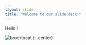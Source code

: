 ```yaml
---
layout: slide
title: "Welcome to our slide deck!"
---
```


Hello !

![boxertocat](https://octodex.github.com/images/boxertocat_octodex.jpg)
{: .center}
